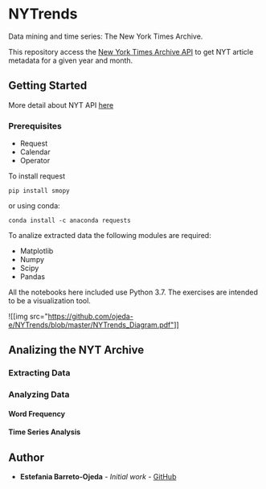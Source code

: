 # NYTrends
Data mining and time series: The New York Times Archive.

This repository access the [New York Times Archive API](https://developer.nytimes.com) to get NYT article metadata for a given year and month.

## Getting Started

More detail about NYT API [here](https://developer.nytimes.com/docs/archive-product/1/overview)

### Prerequisites

- Request
- Calendar
- Operator

To install request 

```
pip install smopy 
```

or using conda:

```
conda install -c anaconda requests
```


To analize extracted data the following modules are required:

- Matplotlib
- Numpy
- Scipy
- Pandas

All the notebooks here included use Python 3.7. The exercises are intended to be a visualization tool. 



![[img src="https://github.com/ojeda-e/NYTrends/blob/master/NYTrends_Diagram.pdf"]]


## Analizing the NYT Archive

### Extracting Data

### Analyzing Data

#### Word Frequency

#### Time Series Analysis

## Author

* **Estefania Barreto-Ojeda** - *Initial work* - [GitHub](https://github.com/ebojeda)
